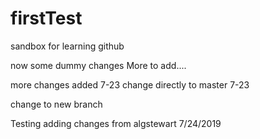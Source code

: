 # firstTest
sandbox for learning github

now some dummy changes
More to add....

more changes added 7-23
change directly to master 7-23

change to new branch

Testing adding changes from algstewart 7/24/2019
